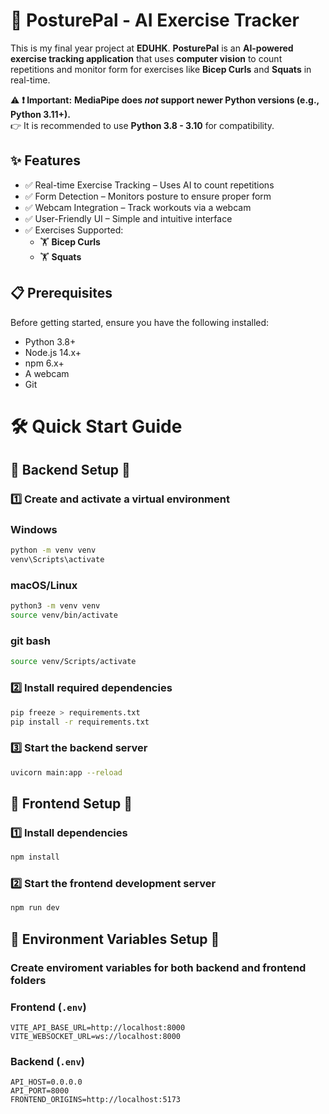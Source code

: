 # 🚀 PosturePal - AI Exercise Tracker  
This is my final year project at **EDUHK**. **PosturePal** is an **AI-powered exercise tracking application** that uses **computer vision** to count repetitions and monitor form for exercises like **Bicep Curls** and **Squats** in real-time.  

⚠ **❗ Important:** **MediaPipe does *not* support newer Python versions (e.g., Python 3.11+).**  
👉 It is recommended to use **Python 3.8 - 3.10** for compatibility.

## ✨ Features
- ✅ Real-time Exercise Tracking – Uses AI to count repetitions
- ✅ Form Detection – Monitors posture to ensure proper form
- ✅ Webcam Integration – Track workouts via a webcam
- ✅ User-Friendly UI – Simple and intuitive interface
- ✅ Exercises Supported:
  - 🏋️ **Bicep Curls**
  - 🏋️ **Squats**

## 📋 Prerequisites
Before getting started, ensure you have the following installed:

- Python 3.8+
- Node.js 14.x+
- npm 6.x+
- A webcam
- Git

# 🛠 Quick Start Guide

## 📌 Backend Setup 📌

### 1️⃣ Create and activate a virtual environment

### Windows
```sh
python -m venv venv
venv\Scripts\activate
```

### macOS/Linux
```sh
python3 -m venv venv
source venv/bin/activate
```

### git bash
```sh
source venv/Scripts/activate
```

### 2️⃣ Install required dependencies
```sh
pip freeze > requirements.txt
pip install -r requirements.txt
```

### 3️⃣ Start the backend server
```sh
uvicorn main:app --reload
```

## 📌 Frontend Setup 📌

### 1️⃣ Install dependencies
```sh
npm install
```

### 2️⃣ Start the frontend development server
```sh
npm run dev
```

## 📌 Environment Variables Setup 📌

### Create enviroment variables for both backend and frontend folders

### **Frontend (`.env`)**
```env
VITE_API_BASE_URL=http://localhost:8000
VITE_WEBSOCKET_URL=ws://localhost:8000
```

### **Backend (`.env`)**
```env
API_HOST=0.0.0.0
API_PORT=8000
FRONTEND_ORIGINS=http://localhost:5173
```